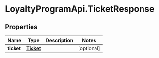 # LoyaltyProgramApi.TicketResponse

## Properties
Name | Type | Description | Notes
------------ | ------------- | ------------- | -------------
**ticket** | [**Ticket**](Ticket.md) |  | [optional] 


